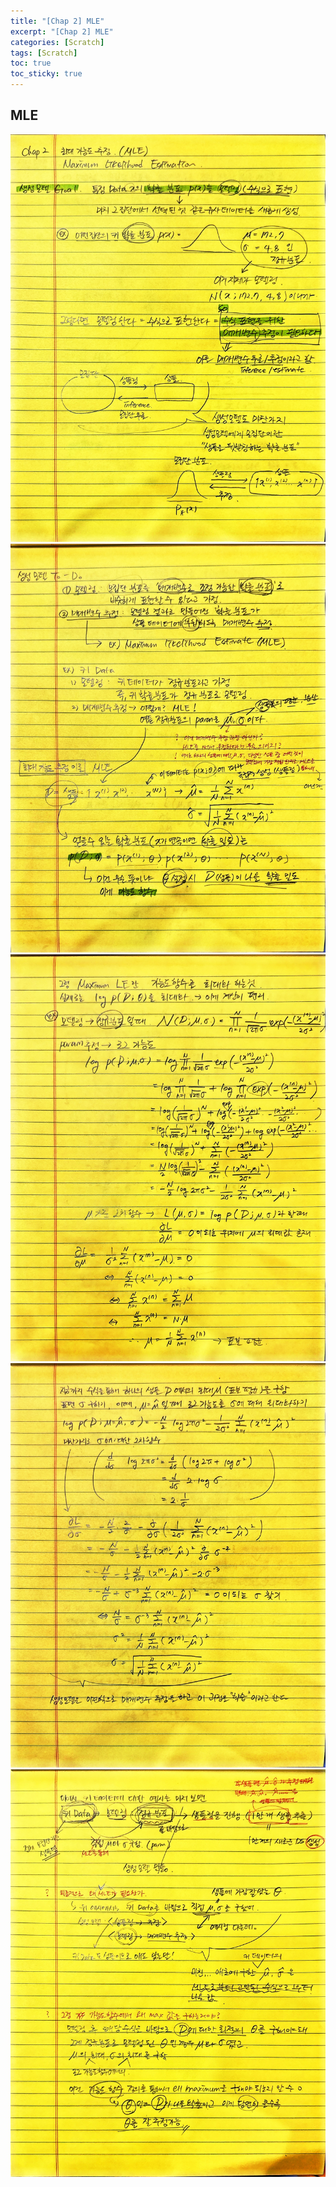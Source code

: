 ```yaml
---
title: "[Chap 2] MLE"
excerpt: "[Chap 2] MLE"
categories: [Scratch]
tags: [Scratch]
toc: true
toc_sticky: true
---
```


## MLE

![ch2_1](../../../assets/image/Scratch/ch2_1.jpeg) <br>
![ch2_2](../../../assets/image/Scratch/ch2_2.jpeg) <br>
![ch2_3](../../../assets/image/Scratch/ch2_3.jpeg) <br>
![ch2_4](../../../assets/image/Scratch/ch2_4.jpeg) <br>
![ch2_5](../../../assets/image/Scratch/ch2_5.jpeg) <br>

